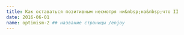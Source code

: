 ```yaml
---
title: Как оставаться позитивным несмотря ни&nbsp;на&nbsp;что II
date: 2016-06-01
name: optimism-2 ## название страницы /enjoy
---
```


